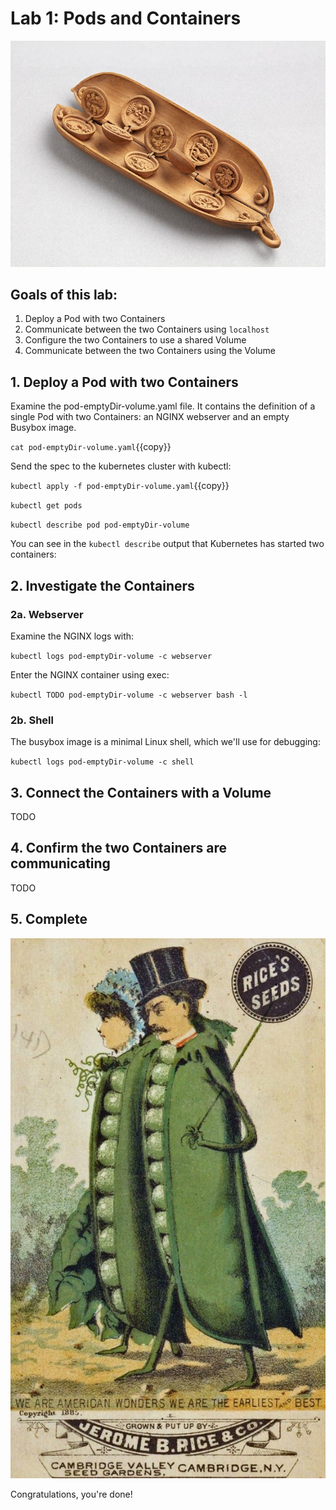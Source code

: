 # Lab 1: Pods and Containers

![Peas in a Pod 2](./assets/wood-pea-pod-3.png)

## Goals of this lab:

1. Deploy a Pod with two Containers
1. Communicate between the two Containers using `localhost`
1. Configure the two Containers to use a shared Volume
1. Communicate between the two Containers using the Volume

## 1. Deploy a Pod with two Containers

Examine the pod-emptyDir-volume.yaml file. It contains the definition of a single Pod with two Containers: an NGINX webserver and an empty Busybox image.

`cat pod-emptyDir-volume.yaml`{{copy}}

Send the spec to the kubernetes cluster with kubectl:

`kubectl apply -f pod-emptyDir-volume.yaml`{{copy}}

`kubectl get pods`

`kubectl describe pod pod-emptyDir-volume`

You can see in the `kubectl describe` output that Kubernetes has started two containers:

## 2. Investigate the Containers

### 2a. Webserver

Examine the NGINX logs with:

`kubectl logs pod-emptyDir-volume -c webserver`

Enter the NGINX container using exec:

`kubectl TODO pod-emptyDir-volume -c webserver bash -l`

### 2b. Shell

The busybox image is a minimal Linux shell, which we'll use for debugging:

`kubectl logs pod-emptyDir-volume -c shell`

## 3. Connect the Containers with a Volume

TODO

## 4. Confirm the two Containers are communicating

TODO

## 5. Complete

![Peas in a Pod](./assets/old-ad-peas.jpg)

Congratulations, you're done!
